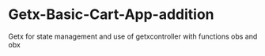 # Getx-Basic-Cart-App-addition
Getx for state management and use of getxcontroller with functions obs and obx

